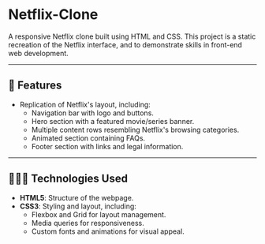 # Netflix-Clone

A responsive Netflix clone built using HTML and CSS. This project is a static recreation of the Netflix interface, and to demonstrate skills in front-end web development.

---

## 🚀 Features
- Replication of Netflix's layout, including:
  - Navigation bar with logo and buttons.
  - Hero section with a featured movie/series banner.
  - Multiple content rows resembling Netflix's browsing categories.
  - Animated section containing FAQs.
  - Footer section with links and legal information.

---

## 🧑🏻‍💻 Technologies Used
- **HTML5**: Structure of the webpage.
- **CSS3**: Styling and layout, including:
  - Flexbox and Grid for layout management.
  - Media queries for responsiveness.
  - Custom fonts and animations for visual appeal.
